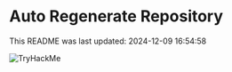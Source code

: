 # Auto Regenerate Repository

This README was last updated: 2024-12-09 16:54:58

 ![TryHackMe](https://tryhackme.com/badge/533634)